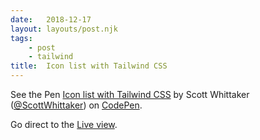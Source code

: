 ```yaml
---
date:   2018-12-17
layout: layouts/post.njk
tags:
    - post
    - tailwind
title:  Icon list with Tailwind CSS
---
```


<p data-height="629" data-theme-id="light" data-slug-hash="pKbdRR" data-default-tab="result" data-user="ScottWhittaker" data-pen-title="Icon list with Tailwind CSS" class="codepen">See the Pen <a href="https://codepen.io/ScottWhittaker/pen/pKbdRR/">Icon list with Tailwind CSS</a> by Scott Whittaker (<a href="https://codepen.io/ScottWhittaker">@ScottWhittaker</a>) on <a href="https://codepen.io">CodePen</a>.</p>
<script async src="https://static.codepen.io/assets/embed/ei.js"></script>

Go direct to the [Live view](https://codepen.io/ScottWhittaker/live/pKbdRR).